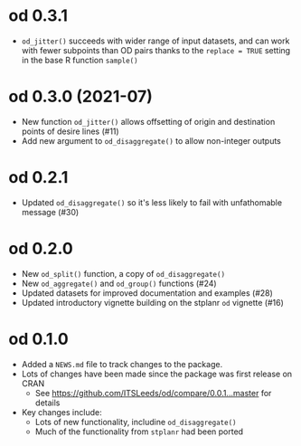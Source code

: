 # od 0.3.1

* `od_jitter()` succeeds with wider range of input datasets, and can work with fewer subpoints than OD pairs thanks to the `replace = TRUE` setting in the base R function `sample()`

# od 0.3.0 (2021-07)

* New function `od_jitter()` allows offsetting of origin and destination points of desire lines (#11)
* Add new argument to `od_disaggregate()` to allow non-integer outputs

# od 0.2.1

* Updated `od_disaggregate()` so it's less likely to fail with unfathomable message (#30)

# od 0.2.0

* New `od_split()` function, a copy of `od_disaggregate()`
* New `od_aggregate()` and `od_group()` functions (#24)
* Updated datasets for improved documentation and examples (#28)
* Updated introductory vignette building on the stplanr `od` vignette (#16)

# od 0.1.0

* Added a `NEWS.md` file to track changes to the package.
* Lots of changes have been made since the package was first release on CRAN
  * See https://github.com/ITSLeeds/od/compare/0.0.1...master for details
* Key changes include:
  * Lots of new functionality, includine `od_disaggregate()`
  * Much of the functionality from `stplanr` had been ported

